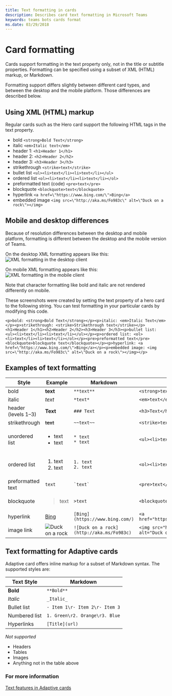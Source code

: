 ```yaml
---
title: Text formatting in cards
description: Describes card text formatting in Microsoft Teams
keywords: teams bots cards format
ms.date: 03/29/2018
---
```

# Card formatting

Cards support formatting in the text property only, not in the title or subtitle properties. Formatting can be specified using a subset of XML (HTML) markup, or Markdown.

Formatting support differs slightly between different card types, and between the desktop and the mobile platform. Those differences are described below.

## Using XML (HTML) markup

Regular cards such as the Hero card support the following HTML tags in the text property.

* bold `<strong>Bold Text</strong>`
* italic `<em>Italic text</em>`
* header 1: `<h1>Header 1</h1>`
* header 2: `<h2>Header 2</h2>`
* header 3: `<h3>Header 3</h3>`
* strikethrough `<strike>text</strike>`
* bullet list `<ul><li>text</li><li>text</li></ul>`
* ordered list `<ol><li>text</li><li>text</li></ol>`
* preformatted text (code) `<pre>text</pre>`
* blockquote `<blockquote>text</blockquote>`
* hyperlink `<a href=\"https://www.bing.com/\">Bing</a>`
* embedded image `<img src=\"http://aka.ms/Fo983c\" alt=\"Duck on a rock\"></img>`

## Mobile and desktop differences

Because of resolution differences between the desktop and mobile platform, formatting is different between the desktop and the mobile version of Teams.

On the desktop XML formatting appears like this:
![XML formatting in the desktop client](~/images/cards/card-formatting-xml-desktop-v2)

On mobile XML formatting appears like this:
![XML formatting in the mobile client](~/images/cards/card-formatting-xml-mobile-v2)

Note that character formatting like bold and italic are not rendered differently on mobile.

These screenshots were created by setting the text property of a hero card to the following string. You can test formatting in your particular cards by modifying this code.

`<p>bold: <strong>Bold Text</strong></p><p>italic: <em>Italic Text</em></p><p>strikethrough: <strike>Strikethrough text</strike></p><h1>Header 1</h1><h2>Header 2</h2><h3>Header 3</h3><p>bullet list: <ul><li>text</li><li>text</li></ul></p><p>ordered list: <ol><li>text</li><li>text</li></ol></p><pre>preformatted text</pre><blockquote>blockquote text</blockquote></p><p>hyperlink: <a href=\"https://www.bing.com/\">Bing</a></p><p>embedded image: <img src=\"http://aka.ms/Fo983c\" alt=\"Duck on a rock\"></img></p>`

## Examples of text formatting

| Style | Example | Markdown | XML (HTML) |
| --- | --- | --- | --- |
| bold | **text** | `**text**` | `<strong>text</strong>` |
| italic | *text* | `*text*` | `<em>text</em>` |
| header (levels 1&ndash;3) | **Text** | `### Text` | `<h3>Text</h3>` |
| strikethrough | ~~text~~ | `~~text~~` | `<strike>text</strike>` |
| unordered list | <ul><li>text</li><li>text</li></ul> | `* text`<br>`* text` | `<ul><li>text</li><li>text</li></ul>` |
| ordered list | <ol><li>text</li><li>text</li></ol> | `1. text`<br>`2. text` | `<ol><li>text</li><li>text</li></ol>` |
| preformatted text | `text` | `` `text` `` | `<pre>text</pre>` |
| blockquote | <blockquote>text</blockquote> | `>text` | `<blockquote>text</blockquote>` |
| hyperlink | [Bing](https://www.bing.com/) | `[Bing](https://www.bing.com/)` | `<a href="https://www.bing.com/">Bing</a>` |
| image link | <img src="http://aka.ms/Fo983c" alt="Duck on a rock"></img> | `![Duck on a rock](http://aka.ms/Fo983c)` | `<img src="http://aka.ms/Fo983c" alt="Duck on a rock"></img>` |

## Text formatting for Adaptive cards

Adaptive card offers inline markup for a subset of Markdown syntax. The supported styles are:

| Text Style      | Markdown |
|-----------------|-----|
| **Bold**        | ```**Bold**``` |
| _Italic_        | ```_Italic_``` |
| Bullet list     | ```- Item 1\r- Item 2\r- Item 3``` | 
| Numbered list   | ```1. Green\r2. Orange\r3. Blue``` |
| Hyperlinks      | ```[Title](url)``` |

_Not supported_

* Headers
* Tables
* Images
* Anything not in the table above

### For more information
[Text features in Adaptive cards](https://docs.microsoft.com/en-us/adaptive-cards/create/textfeatures)